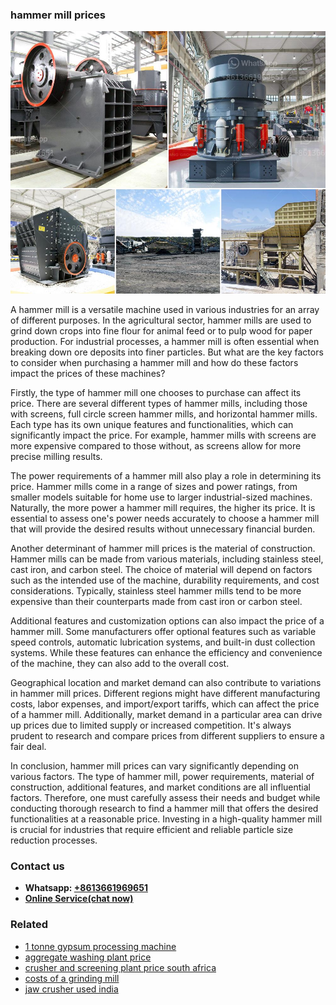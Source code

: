 <h3>hammer mill prices</h3><img src='1704791658.jpg' alt=''><p>A hammer mill is a versatile machine used in various industries for an array of different purposes. In the agricultural sector, hammer mills are used to grind down crops into fine flour for animal feed or to pulp wood for paper production. For industrial processes, a hammer mill is often essential when breaking down ore deposits into finer particles. But what are the key factors to consider when purchasing a hammer mill and how do these factors impact the prices of these machines?</p><p>Firstly, the type of hammer mill one chooses to purchase can affect its price. There are several different types of hammer mills, including those with screens, full circle screen hammer mills, and horizontal hammer mills. Each type has its own unique features and functionalities, which can significantly impact the price. For example, hammer mills with screens are more expensive compared to those without, as screens allow for more precise milling results.</p><p>The power requirements of a hammer mill also play a role in determining its price. Hammer mills come in a range of sizes and power ratings, from smaller models suitable for home use to larger industrial-sized machines. Naturally, the more power a hammer mill requires, the higher its price. It is essential to assess one's power needs accurately to choose a hammer mill that will provide the desired results without unnecessary financial burden.</p><p>Another determinant of hammer mill prices is the material of construction. Hammer mills can be made from various materials, including stainless steel, cast iron, and carbon steel. The choice of material will depend on factors such as the intended use of the machine, durability requirements, and cost considerations. Typically, stainless steel hammer mills tend to be more expensive than their counterparts made from cast iron or carbon steel.</p><p>Additional features and customization options can also impact the price of a hammer mill. Some manufacturers offer optional features such as variable speed controls, automatic lubrication systems, and built-in dust collection systems. While these features can enhance the efficiency and convenience of the machine, they can also add to the overall cost.</p><p>Geographical location and market demand can also contribute to variations in hammer mill prices. Different regions might have different manufacturing costs, labor expenses, and import/export tariffs, which can affect the price of a hammer mill. Additionally, market demand in a particular area can drive up prices due to limited supply or increased competition. It's always prudent to research and compare prices from different suppliers to ensure a fair deal.</p><p>In conclusion, hammer mill prices can vary significantly depending on various factors. The type of hammer mill, power requirements, material of construction, additional features, and market conditions are all influential factors. Therefore, one must carefully assess their needs and budget while conducting thorough research to find a hammer mill that offers the desired functionalities at a reasonable price. Investing in a high-quality hammer mill is crucial for industries that require efficient and reliable particle size reduction processes.</p><h3>Contact us</h3><ul><li><strong>Whatsapp:&nbsp;<a href="https://wa.me/8613661969651">+8613661969651</a></strong></li><li><a href="https://swt.shibang-china.com/?git&amp;zhl&amp;hammer mill prices"><strong>Online Service(chat now)</strong></a></li></ul><h3>Related</h3><ul><li><a href='1 tonne gypsum processing machine.md'>1 tonne gypsum processing machine</a></li><li><a href='aggregate washing plant price.md'>aggregate washing plant price</a></li><li><a href='crusher and screening plant price south africa.md'>crusher and screening plant price south africa</a></li><li><a href='costs of a grinding mill.md'>costs of a grinding mill</a></li><li><a href='jaw crusher used india.md'>jaw crusher used india</a></li></ul>